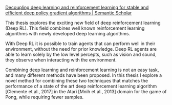 [Decoupling deep learning and reinforcement learning for stable and efficient deep policy gradient algorithms | Semantic Scholar](https://www.semanticscholar.org/paper/Decoupling-deep-learning-and-reinforcement-learning-Clemente/3d0ff265eb623a0b0a4f59576da523aef9a1d2d6)

This thesis explores the exciting new field of deep reinforcement learning (Deep RL). This field combines well known reinforcement learning algorithms with newly developed deep learning algorithms. 

With Deep RL it is possible to train agents that can perform well in their environment, without the need for prior knowledge. Deep RL agents are able to learn solely by the low level percepts, such as vision and sound, they observe when interacting with the environment. 

Combining deep learning and reinforcement learning is not an easy task, and many different methods have been proposed. In this thesis I explore a novel method for combining these two techniques that matches the performance of a state of the art deep reinforcement learning algorithm [Clemente et al., 2017] in the Atari [Mnih et al., 2013] domain for the game of Pong, while requiring fewer samples.